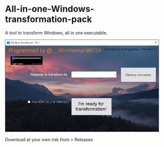# All-in-one-Windows-transformation-pack
A tool to transform Windows, all in one executable.

![image](https://github.com/0xVienna/All-in-one-Windows-transformation-pack/raw/main/Window%20Snip.PNG)

Download at your own risk from > Releases

